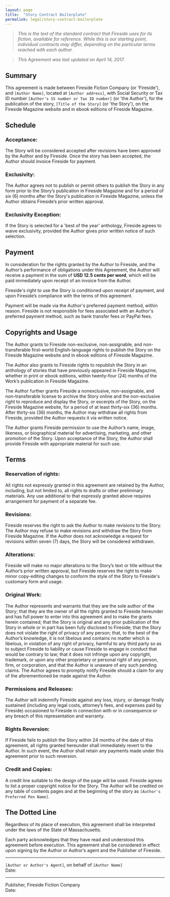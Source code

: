 ```yaml
---
layout: page
title:  "Story Contract Boilerplate"
permalink: legal/story-contract-boilerplate
---
```

> _This is the text of the standard contract that Fireside uses for its fiction, available for reference. While this is our starting point, individual contracts may differ, depending on the particular terms reached with each author._

> _This Agreement was last updated on April 14, 2017._

## Summary
This agreement is made between Fireside Fiction Company (or 'Fireside'), and `[Author Name]`, located at `[Author address]`, with Social Security or Tax ID number `[Author's SS number or Tax ID number]` (or 'the Author'), for the publication of the story, `[Title of the Story]` (or 'the Story'), on the Fireside Magazine website and in ebook editions of Fireside Magazine.

## Schedule
### Acceptance:
The Story will be considered accepted after revisions have been approved by the Author and by Fireside. Once the story has been accepted, the Author should invoice Fireside for payment.

### Exclusivity:
The Author agrees not to publish or permit others to publish the Story in any form prior to the Story’s publication in Fireside Magazine and for a period of six (6) months after the Story's publication in Fireside Magazine, unless the Author obtains Fireside’s prior written approval.

### Exclusivity Exception:
If the Story is selected for a 'best of the year' anthology, Fireside agrees to waive exclusivity, provided the Author gives prior written notice of such selection.

## Payment
In consideration for the rights granted by the Author to Fireside, and the Author’s performance of obligations under this Agreement, the Author will receive a payment in the sum of **USD 12.5 cents per word**, which will be paid immediately upon receipt of an invoice from the Author.

Fireside's right to use the Story is conditioned upon receipt of payment, and upon Fireside’s compliance with the terms of this agreement.

Payment will be made via the Author's preferred payment method, within reason. Fireside is not responsible for fees associated with an Author's preferred payment method, such as bank transfer fees or PayPal fees.


## Copyrights and Usage

The Author grants to Fireside non-exclusive, non-assignable, and non-transferable first-world English-language rights to publish the Story on the Fireside Magazine website and in ebook editions of Fireside Magazine.

The Author also grants to Fireside rights to republish the Story in an anthology of stories that have previously appeared in Fireside Magazine, whether in print or ebook editions, within twenty-four (24) months of the Work’s publication in Fireside Magazine.

The Author further grants Fireside a nonexclusive, non-assignable, and non-transferable license to archive the Story online and the non-exclusive right to reproduce and display the Story, or excerpts of the Story, on the Fireside Magazine website, for a period of at least thirty-six (36) months. After thirty-six (36) months, the Author may withdraw all rights from Fireside, provided the Author requests it via written notice.

The Author grants Fireside permission to use the Author’s name, image, likeness, or biographical material for  advertising, marketing, and other promotion of the Story. Upon acceptance of the Story, the Author shall provide Fireside with appropriate material for such use.

## Terms

### Reservation of rights:
All rights not expressly granted in this agreement are retained by the Author, including, but not limited to, all rights to drafts or other preliminary materials. Any use additional to that expressly granted above requires arrangement for payment of a separate fee.

### Revisions:
Fireside reserves the right to ask the Author to make revisions to the Story. The Author may refuse to make revisions and withdraw the Story from Fireside Magazine. If the Author does not acknowledge a request for revisions within seven (7) days, the Story will be considered withdrawn.

### Alterations:
Fireside will make no major alterations to the Story’s text or title without the Author’s prior written approval, but Fireside reserves the right to make minor copy-editing changes to conform the style of the Story to Fireside's customary form and usage.

### Original Work:
The Author represents and warrants that they are the sole author of the Story; that they are the owner of all the rights granted to Fireside hereunder and has full power to enter into this agreement and to make the grants herein contained; that the Story is original and any prior publication of the Story in whole or in part has been fully disclosed to Fireside; that the Story does not violate the right of privacy of any person; that, to the best of the Author’s knowledge, it is not libelous and contains no matter which is libelous, in violation of any right of privacy, harmful to any third party so as to subject Fireside to liability or cause Fireside to engage in conduct that would be contrary to law; that it does not infringe upon any copyright, trademark, or upon any other proprietary or personal right of any person, firm, or corporation, and that the Author is unaware of any such pending claims. The Author agrees to promptly notify Fireside should a claim for any of the aforementioned be made against the Author.

### Permissions and Releases:
The Author will indemnify Fireside against any loss, injury, or damage finally sustained (including any legal costs, attorney’s fees, and expenses paid by Fireside) occasioned to Fireside in connection with or in consequence or any breach of this representation and warranty.

### Rights Reversion:
If Fireside fails to publish the Story within 24 months of the date of this agreement, all rights granted hereunder shall immediately revert to the Author. In such event, the Author shall retain any payments made under this agreement prior to such reversion.

### Credit and Copies:
A credit line suitable to the design of the page will be used. Fireside agrees to list a proper copyright notice for the Story. The Author will be credited on any table of contents pages and at the beginning of the story as `[Author's Preferred Pen Name]`.

## The Dotted Line

Regardless of its place of execution, this agreement shall be interpreted under the laws of the State of Massachusetts.

Each party acknowledges that they have read and understood this agreement before execution. This agreement shall be considered in effect upon signing by the Author or Author’s agent and the Publisher of Fireside.


____________________________________________________________________________________
`[Author or Author's Agent]`, on behalf of `[Author Name]`<br/>
Date:


____________________________________________________________________________________
Publisher, Fireside Fiction Company<br/>
Date:
